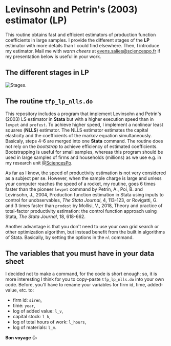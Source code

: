 # Levinsohn and Petrin's (2003) estimator (__LP__)

This routine obtains fast and efficient estimators of production function coefficients in large samples. I provide the different stages of the __LP__ estimator with more details than I could find elsewhere. Then, I introduce my estimator. Mail me with _warm cheers_ at [evens.salies@sciencespo.fr](mailto:evens.salies@sciencespo.fr) if my presentation below is useful in your work.

## The different stages in __LP__

![Stages.](http://www.evens-salies.com/tfp_lp_nlls.png)

## The routine ```tfp_lp_nlls.do```

This repository includes a program that implement Levinsohn and Petrin's (2003) LS estimator in __Stata__ but with a higher execution speed than in ```levpet``` and ```profest```. To achieve higher speed, I implement a nonlinear least squares (__NLLS__) estimator. The NLLS estimator estimates the capital elasticity and the coefficients of the markov equation simultaneously. Basicaly, steps 4-6 are merged into one __Stata__ command. The routine does not rely on the _bootstrap_ to achieve efficiency of estimated coefficients. Bootstrapping is useful for small samples, whereas this program should be used in large samples of firms and households (millions) as we use e.g. in my research unit [@SciencesPo](https://www.ofce.sciences-po.fr/en/).

As far as I know, the speed of productivity estimation is not very considered as a subject per se. However, when the sample charge is large and unless your computer reaches the speed of a rocket, my routine, goes 6 times faster than the pioneer ```levpet``` command by Petrin, A., Poi, B. and Levinsohn, J., 2004, Production function estimation in Stata using inputs to control for unobservables, _The Stata Journal_, 4, 113-123, or Rovigatti, G. and 3 times faster than ```prodest``` by Mollisi, V., 2018, Theory and practice of total-factor productivity estimation: the control function approach using Stata, _The Stata Journal_, 18, 618-662.

Another advantage is that you don't need to use your own grid search or other optimization algorithm, but instead benefit from the built in algorithms of Stata. Basically, by setting the options in the ```nl``` command. 

## The variables that you must have in your data sheet

I decided not to make a command, for the code is short enough; so, it is more interesting I think for you to copy-paste ```tfp_lp_nlls.do``` into your own code. Before, you'll have to rename your variables for firm id, time, added-value, etc. to:

 - firm id: ```siren```,
 - time: ```year```,
 - log of added value: ```l_v```,
 - capital stock: ```l_k```,
 - log of total hours of work: ```l_hours```,
 - log of materials: ```l_m```.

__Bon voyage__ 
:+1:
